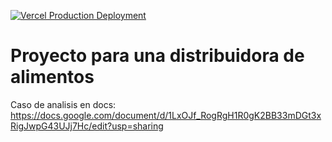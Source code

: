 [![Vercel Production Deployment](https://github.com/gustipardo/distro-pinto/actions/workflows/production.yml/badge.svg)](https://github.com/gustipardo/distro-pinto/actions/workflows/production.yml)

# Proyecto para una distribuidora de alimentos

Caso de analisis en docs: https://docs.google.com/document/d/1LxOJf_RogRgH1R0gK2BB33mDGt3xRigJwpG43UJj7Hc/edit?usp=sharing

